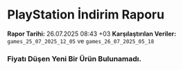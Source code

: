 # PlayStation İndirim Raporu

**Rapor Tarihi:** 26.07.2025 08:43 +03
**Karşılaştırılan Veriler:** `games_25_07_2025_12_05` ve `games_26_07_2025_05_18`

### Fiyatı Düşen Yeni Bir Ürün Bulunamadı.
